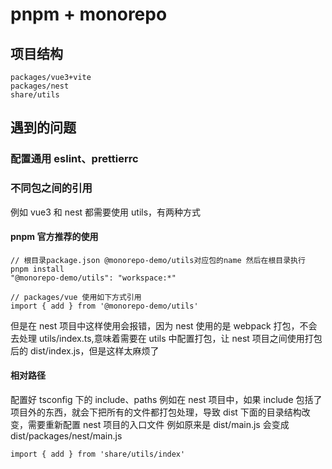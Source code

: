 # pnpm + monorepo

## 项目结构

```
packages/vue3+vite
packages/nest
share/utils
```

## 遇到的问题

### 配置通用 eslint、prettierrc

### 不同包之间的引用

例如 vue3 和 nest 都需要使用 utils，有两种方式

#### pnpm 官方推荐的使用

```
// 根目录package.json @monorepo-demo/utils对应包的name 然后在根目录执行 pnpm install
"@monorepo-demo/utils": "workspace:*"

// packages/vue 使用如下方式引用
import { add } from '@monorepo-demo/utils'
```

但是在 nest 项目中这样使用会报错，因为 nest 使用的是 webpack 打包，不会去处理 utils/index.ts,意味着需要在 utils 中配置打包，让 nest 项目之间使用打包后的 dist/index.js，但是这样太麻烦了

#### 相对路径

配置好 tsconfig 下的 include、paths
例如在 nest 项目中，如果 include 包括了项目外的东西，就会下把所有的文件都打包处理，导致 dist 下面的目录结构改变，需要重新配置 nest 项目的入口文件
例如原来是 dist/main.js
会变成 dist/packages/nest/main.js

```
import { add } from 'share/utils/index'
```
